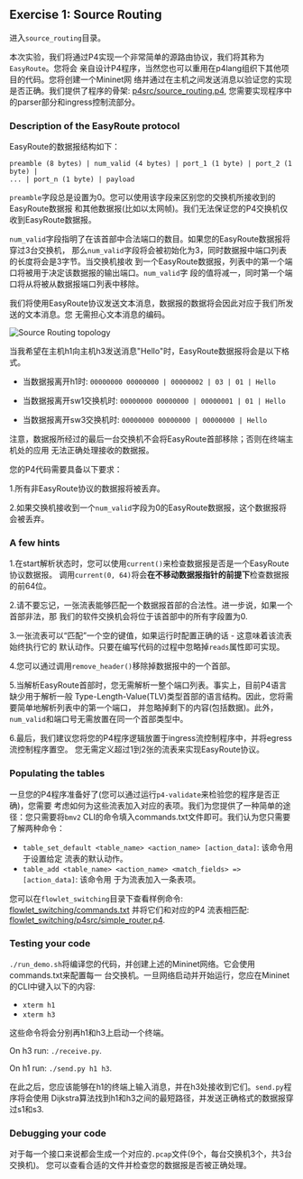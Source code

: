 ## Exercise 1: Source Routing

进入`source_routing`目录。

本次实验，我们将通过P4实现一个非常简单的源路由协议，我们将其称为`EasyRoute`。您将会
亲自设计P4程序，当然您也可以重用在p4lang组织下其他项目的代码。您将创建一个Mininet网
络并通过在主机之间发送消息以验证您的实现是否正确。我们提供了程序的骨架:
[p4src/source_routing.p4](p4src/source_routing.p4),
您需要实现程序中的parser部分和ingress控制流部分。

### Description of the EasyRoute protocol

EasyRoute的数据报结构如下：

```
preamble (8 bytes) | num_valid (4 bytes) | port_1 (1 byte) | port_2 (1 byte) |
... | port_n (1 byte) | payload
```

`preamble`字段总是设置为0。您可以使用该字段来区别您的交换机所接收到的EasyRoute数据报
和其他数据报(比如以太网帧)。我们无法保证您的P4交换机仅收到EasyRoute数据报。

`num_valid`字段指明了在该首部中合法端口的数目。如果您的EasyRoute数据报将穿过3台交换机，
那么`num_valid`字段将会被初始化为3，同时数据报中端口列表的长度将会是3字节。当交换机接收
到一个EasyRoute数据报，列表中的第一个端口将被用于决定该数据报的输出端口。`num_valid`字
段的值将减一，同时第一个端口将从将被从数据报端口列表中移除。

我们将使用EasyRoute协议发送文本消息，数据报的数据将会因此对应于我们所发送的文本消息。您
无需担心文本消息的编码。

![Source Routing topology](https://github.com/Wasdns/learn-P4-by-examples/blob/master/sigcomm15/resources/images/source_routing_topology.png)

当我希望在主机h1向主机h3发送消息"Hello"时，EasyRoute数据报将会是以下格式。

- 当数据报离开h1时:
`00000000 00000000 | 00000002 | 03 | 01 | Hello`

- 当数据报离开sw1交换机时:
`00000000 00000000 | 00000001 | 01 | Hello`

- 当数据报离开sw3交换机时:
`00000000 00000000 | 00000000 | Hello`

注意，数据报所经过的最后一台交换机不会将EasyRoute首部移除；否则在终端主机处的应用
无法正确处理接收的数据报。

您的P4代码需要具备以下要求：

1.所有非EasyRoute协议的数据报将被丢弃。

2.如果交换机接收到一个`num_valid`字段为0的EasyRoute数据报，这个数据报将会被丢弃。

### A few hints

1.在start解析状态时，您可以使用`current()`来检查数据报是否是一个EasyRoute协议数据报。
调用`current(0, 64)`将会**在不移动数据报指针的前提下**检查数据报的前64位。

2.请不要忘记，一张流表能够匹配一个数据报首部的合法性。进一步说，如果一个首部非法，那
我们的软件交换机会将位于该首部中的所有字段置为0.

3.一张流表可以“匹配”一个空的键值，如果运行时配置正确的话 - 这意味着该流表始终执行它的
默认动作。只要在编写代码的过程中忽略掉`reads`属性即可实现。

4.您可以通过调用`remove_header()`移除掉数据报中的一个首部。

5.当解析EasyRoute首部时，您无需解析一整个端口列表。事实上，目前P4语言缺少用于解析一般
Type-Length-Value(TLV)类型首部的语言结构。因此，您将需要简单地解析列表中的第一个端口，
并忽略掉剩下的内容(包括数据)。此外，`num_valid`和端口号无需放置在同一个首部类型中。

6.最后，我们建议您将您的P4程序逻辑放置于ingress流控制程序中，并将egress流控制程序置空。
您无需定义超过1到2张的流表来实现EasyRoute协议。

### Populating the tables

一旦您的P4程序准备好了(您可以通过运行`p4-validate`来检验您的程序是否正确)，您需要
考虑如何为这些流表加入对应的表项。我们为您提供了一种简单的途径：您只需要将`bmv2`
CLI的命令填入commands.txt文件即可。我们认为您只需要了解两种命令：

- `table_set_default <table_name> <action_name> [action_data]`: 该命令用于设置给定
流表的默认动作。
- `table_add <table_name> <action_name> <match_fields> => [action_data]`: 该命令用
于为流表加入一条表项。

您可以在`flowlet_switching`目录下查看样例命令: 
[flowlet_switching/commands.txt](../flowlet_switching/commands.txt) 并将它们和对应的P4
流表相匹配:
[flowlet_switching/p4src/simple_router.p4](../flowlet_switching/p4src/simple_router.p4).

### Testing your code

`./run_demo.sh`将编译您的代码，并创建上述的Mininet网络。它会使用commands.txt来配置每一
台交换机。一旦网络启动并开始运行，您应在Mininet的CLI中键入以下的内容:

- `xterm h1`
- `xterm h3`

这些命令将会分别再h1和h3上启动一个终端。

On h3 run: `./receive.py`.

On h1 run: `./send.py h1 h3`.

在此之后，您应该能够在h1的终端上输入消息，并在h3处接收到它们。`send.py`程序将会使用
Dijkstra算法找到h1和h3之间的最短路径，并发送正确格式的数据报穿过s1和s3.

### Debugging your code

对于每一个接口来说都会生成一个对应的`.pcap`文件(9个，每台交换机3个，共3台交换机)。
您可以查看合适的文件并检查您的数据报是否被正确处理。
